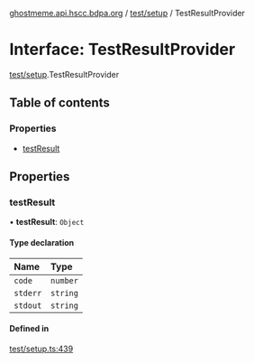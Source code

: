 [ghostmeme.api.hscc.bdpa.org][1] / [test/setup][2] / TestResultProvider

# Interface: TestResultProvider

[test/setup][2].TestResultProvider

## Table of contents

### Properties

- [testResult][3]

## Properties

### testResult

• **testResult**: `Object`

#### Type declaration

| Name     | Type     |
| :------- | :------- |
| `code`   | `number` |
| `stderr` | `string` |
| `stdout` | `string` |

#### Defined in

[test/setup.ts:439][4]

[1]: ../README.md
[2]: ../modules/test_setup.md
[3]: test_setup.TestResultProvider.md#testresult
[4]:
  https://github.com/nhscc/ghostmeme.api.hscc.bdpa.org/blob/314b1d1/test/setup.ts#L439
